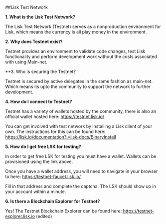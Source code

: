 ##Lisk Test Network

**1. What is the Lisk Test Network?**

The Lisk Test Network (Testnet) serves as a nonproduction environment for Lisk, which means the currency is all play money in the environment.

**2. Why does Testnet exist?**

Testnet provides an environment to validate code changes, test Lisk functionality and perform development work without the costs associated with using Main-net.

**3. Who is securing the Testnet?

Testnet is secured by active delegates in the same fashion as main-net. Which means its upto the community to support the network to further development.

**4. How do I connect to Testnet?**

Testnet has a variety of wallets hosted by the community, there is also an official wallet hosted here: https://testnet.lisk.io/

You can get involved with test network by installing a Lisk client of your own. The instructions for this can be found here: https://lisk.io/documentation?i=lisk-docs/BinaryInstall

**5. How do I get free LSK for testing?**

In order to get free LSK for testing you must have a wallet. Wallets can be provisioned using the link above.

Once you have a wallet address, you will need to navigate in your browser to here: https://testnet-faucet.lisk.io/

Fill in that address and complete the captcha. The LSK should show up in your account within a minute.

**6. Is there a Blockchain Explorer for Testnet?**

Yes! The Testnet Blockchain Explorer can be found here: https://testnet-explorer.lisk.io (edited)
